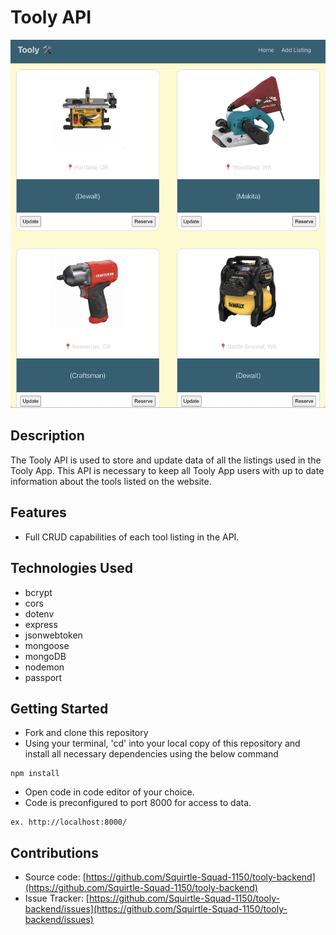 # Tooly API

![Tooly Screenshot](assets/tool-container-screenshot.png)

## Description

The Tooly API is used to store and update data of all the listings used in the Tooly App. This API is necessary to keep all Tooly App users with up to date information about the tools listed on the website. 

## Features

- Full CRUD capabilities of each tool listing in the API.

## Technologies Used
- bcrypt
- cors
- dotenv
- express
- jsonwebtoken
- mongoose
- mongoDB
- nodemon
- passport

## Getting Started
- Fork and clone this repository
- Using your terminal, 'cd' into your local copy of this repository and install all necessary dependencies using the below command 

```
npm install
```

- Open code in code editor of your choice.
- Code is preconfigured to port 8000 for access to data.
```
ex. http://localhost:8000/
```

## Contributions
- Source code: [https://github.com/Squirtle-Squad-1150/tooly-backend](https://github.com/Squirtle-Squad-1150/tooly-backend)
- Issue Tracker: [https://github.com/Squirtle-Squad-1150/tooly-backend/issues](https://github.com/Squirtle-Squad-1150/tooly-backend/issues)